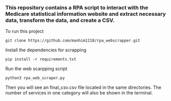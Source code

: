 ### This repository contains a RPA script to interact with the Medicare statistical information website and extract necessary data, transform the data, and create a CSV. 

To run this project
```
git clone https://github.com/manhim1218/rpa_webscrapper.git
```

Install the dependencies for scrapping
```
pip install -r requirements.txt
```

Run the web scarpping script
```
python3 rpa_web_scraper.py
```

Then you will see an final_csv.csv file located in the same directories. 
The number of services in one category will also be shown in the terminal.
